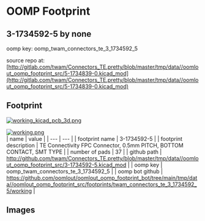 # OOMP Footprint  
## 3-1734592-5  by none  
  
oomp key: oomp_twam_connectors_te_3_1734592_5  
  
source repo at: [http://gitlab.com/twam/Connectors_TE.pretty/blob/master/tmp/data//oomlout_oomp_footprint_src/5-1734839-0.kicad_mod](http://gitlab.com/twam/Connectors_TE.pretty/blob/master/tmp/data//oomlout_oomp_footprint_src/5-1734839-0.kicad_mod)  
## Footprint  
  
[![working_kicad_pcb_3d.png](working_kicad_pcb_3d_600.png)](working_kicad_pcb_3d.png)  
  
[![working.png](working_600.png)](working.png)  
| name | value | 
| --- | --- | 
| footprint name | 3-1734592-5 | 
| footprint description | TE Connectivity FPC Connector, 0.5mm PITCH, BOTTOM CONTACT, SMT TYPE | 
| number of pads | 37 | 
| github path | http://github.com/twam/Connectors_TE.pretty/blob/master/tmp/data//oomlout_oomp_footprint_src/3-1734592-5.kicad_mod | 
| oomp key | oomp_twam_connectors_te_3_1734592_5 | 
| oomp bot github | https://github.com/oomlout/oomlout_oomp_footprint_bot/tree/main/tmp/data//oomlout_oomp_footprint_src/footprints/twam_connectors_te_3_1734592_5/working | 
## Images  
